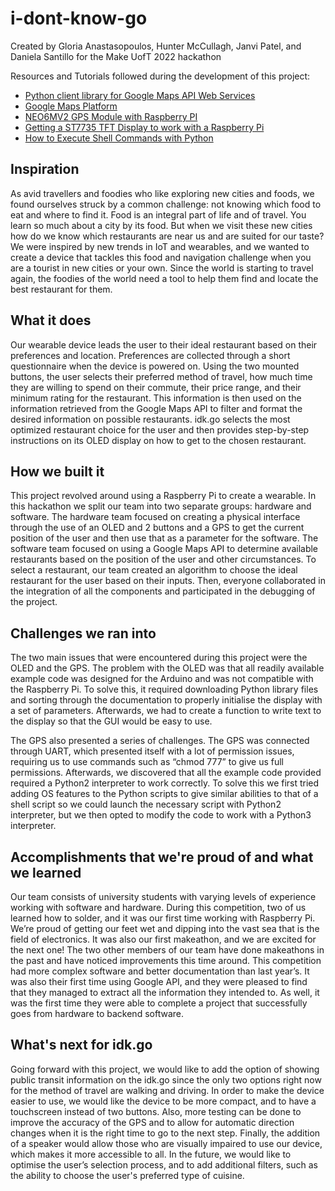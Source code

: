 # i-dont-know-go
Created by Gloria Anastasopoulos, Hunter McCullagh, Janvi Patel, and Daniela Santillo for the Make UofT 2022 hackathon

Resources and Tutorials followed during the development of this project:
- [Python client library for Google Maps API Web Services](https://github.com/googlemaps/google-maps-services-python)
- [Google Maps Platform](https://developers.google.com/maps)
- [NEO6MV2 GPS Module with Raspberry PI](https://www.xarg.org/2016/06/neo6mv2-gps-module-with-raspberry-pi/)
- [Getting a ST7735 TFT Display to work with a Raspberry Pi](https://jakew.me/2018/01/19/st7735-pi)
- [How to Execute Shell Commands with Python](https://janakiev.com/blog/python-shell-commands/)


## Inspiration
As avid travellers and foodies who like exploring new cities and foods, we found ourselves struck by a common challenge: not knowing which food to eat and where to find it. Food is an integral part of life and of travel. You learn so much about a city by its food. But when we visit these new cities how do we know which restaurants are near us and are suited for our taste?
We were inspired by new trends in IoT and wearables, and we wanted to create a device that tackles this food and navigation challenge when you are a tourist in new cities or your own. Since the world is starting to travel again, the foodies of the world need a tool to help them find and locate the best restaurant for them.

## What it does
Our wearable device leads the user to their ideal restaurant based on their preferences and location. Preferences are collected through a short questionnaire when the device is powered on. Using the two mounted buttons, the user selects their preferred method of travel, how much time they are willing to spend on their commute, their price range, and their minimum rating for the restaurant. This information is then used on the information retrieved from the Google Maps API to filter and format the desired information on possible restaurants. idk.go selects the most optimized restaurant choice for the user and then provides step-by-step instructions on its OLED display on how to get to the chosen restaurant.

## How we built it
This project revolved around using a Raspberry Pi to create a wearable. In this hackathon we split our team into two separate groups: hardware and software. The hardware team focused on creating a physical interface through the use of an OLED and 2 buttons and a GPS to get the current position of the user and then use that as a parameter for the software. The software team focused on using a Google Maps API to determine available restaurants based on the position of the user and other circumstances. To select a restaurant, our team created an algorithm to choose the ideal restaurant for the user based on their inputs.  Then, everyone collaborated in the integration of all the components and participated in the debugging of the project.

## Challenges we ran into
The two main issues that were encountered during this project were the OLED and the GPS. The problem with the OLED was that all readily available example code was designed for the Arduino and was not compatible with the Raspberry Pi. To solve this, it required downloading Python library files and sorting through the documentation to properly initialise the display with a set of parameters. Afterwards, we had to create a function to write text to the display so that the GUI would be easy to use.

The GPS also presented a series of challenges. The GPS was connected through UART, which presented itself with a lot of permission issues, requiring us to use commands such as “chmod 777” to give us full permissions. Afterwards, we discovered that all the example code provided required a Python2 interpreter to work correctly. To solve this we first tried adding OS features to the Python scripts to give similar abilities to that of a shell script so we could launch the necessary script with Python2 interpreter, but we then opted to modify the code to work with a Python3 interpreter.

## Accomplishments that we're proud of and what we learned
Our team consists of university students with varying levels of experience working with software and hardware. During this competition, two of us learned how to solder, and it was our first time working with Raspberry Pi. We’re proud of getting our feet wet and dipping into the vast sea that is the field of electronics. It was also our first makeathon, and we are excited for the next one! The two other members of our team have done makeathons in the past and have noticed improvements this time around. This competition had more complex software and better documentation than last year’s. It was also their first time using Google API, and they were pleased to find that they managed to extract all the information they intended to. As well, it was the first time they were able to complete a project that successfully goes from hardware to backend software.

## What's next for idk.go
Going forward with this project, we would like to add the option of showing public transit information on the idk.go since the only two options right now for the method of travel are walking and driving. In order to make the device easier to use, we would like the device to be more compact, and to have a touchscreen instead of two buttons. Also, more testing can be done to improve the accuracy of the GPS and to allow for automatic direction changes when it is the right time to go to the next step. Finally, the addition of a speaker would allow those who are visually impaired to use our device, which makes it more accessible to all. In the future, we would like to optimise the user’s selection process, and to add additional filters, such as the ability to choose the user's preferred type of cuisine.
